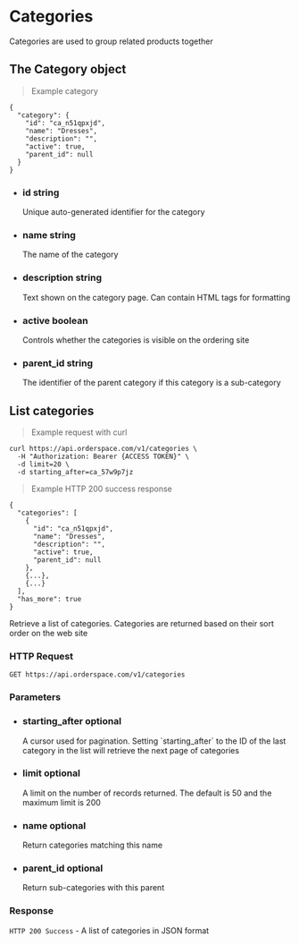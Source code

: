 # Categories

Categories are used to group related products together

## The Category object

> Example category

```json-doc
{
  "category": {
    "id": "ca_n51qpxjd",
    "name": "Dresses",
    "description": "",
    "active": true,
    "parent_id": null
  }
}
```

<ul class="attributes">
	<li>
		<h3><span class="name">id</span> <span class="type">string</span></h3>
		<div class="description">Unique auto-generated identifier for the category</div>
	</li>
	<li>
		<h3><span class="name">name</span> <span class="type">string</span></h3>
		<div class="description">The name of the category<div>
	</li>
	<li>
		<h3><span class="name">description</span> <span class="type">string</span></h3>
		<div class="description">Text shown on the category page. Can contain HTML tags for formatting<div>
	</li>
	<li>
		<h3><span class="name">active</span> <span class="type">boolean</span></h3>
		<div class="description">Controls whether the categories is visible on the ordering site</div>
	</li>
	<li>
		<h3><span class="name">parent_id</span> <span class="type">string</span></h3>
		<div class="description">The identifier of the parent category if this category is a sub-category</div>
	</li>
</ul>

## List categories

> Example request with curl

```shell
curl https://api.orderspace.com/v1/categories \
  -H "Authorization: Bearer {ACCESS TOKEN}" \
  -d limit=20 \
  -d starting_after=ca_57w9p7jz
```

> Example HTTP 200 success response

```json-doc
{
  "categories": [
    {
      "id": "ca_n51qpxjd",
      "name": "Dresses",
      "description": "",
      "active": true,
      "parent_id": null
    },
    {...},
    {...}
  ],
  "has_more": true
}
```
Retrieve a list of categories. Categories are returned based on their sort order on the web site

### HTTP Request

`GET https://api.orderspace.com/v1/categories`

### Parameters

<ul class="attributes">
	<li>
		<h3><span class="name">starting_after</span> <span class="optional">optional</span></h3>
		<div class="description">A cursor used for pagination. Setting `starting_after` to the ID of the last category in the list will retrieve the next page of categories</div>
	</li>
	<li>
		<h3><span class="name">limit</span> <span class="optional">optional</span></h3>
		<div class="description">A limit on the number of records returned. The default is 50 and the maximum limit is 200</div>
	</li>
	<li>
		<h3><span class="name">name</span> <span class="optional">optional</span></h3>
		<div class="description">Return categories matching this name</div>
	</li>
	<li>
		<h3><span class="name">parent_id</span> <span class="optional">optional</span></h3>
		<div class="description">Return sub-categories with this parent</div>
	</li>
</ul>

### Response

`HTTP 200 Success` - A list of categories in JSON format

